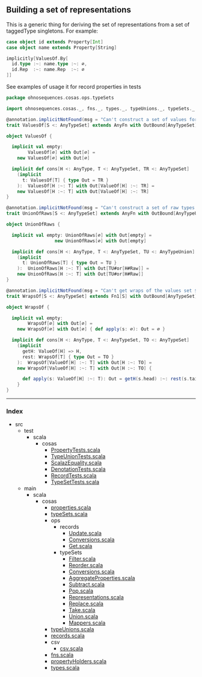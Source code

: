 
## Building a set of representations

This is a generic thing for deriving the set of representations 
from a set of taggedType singletons. For example:
```scala
case object id extends Property[Int]
case object name extends Property[String]

implicitly[ValuesOf.By[
  id.type :~: name.type :~: ∅,
  id.Rep  :~: name.Rep  :~: ∅
]]
```

See examples of usage it for record properties in tests


```scala
package ohnosequences.cosas.ops.typeSets

import ohnosequences.cosas._, fns._, types._, typeUnions._, typeSets._

@annotation.implicitNotFound(msg = "Can't construct a set of values for ${S}")
trait ValuesOf[S <: AnyTypeSet] extends AnyFn with OutBound[AnyTypeSet]

object ValuesOf {

  implicit val empty: 
        ValuesOf[∅] with Out[∅] = 
    new ValuesOf[∅] with Out[∅]

  implicit def cons[H <: AnyType, T <: AnyTypeSet, TR <: AnyTypeSet]
    (implicit 
      t: ValuesOf[T] { type Out = TR }
    ):  ValuesOf[H :~: T] with Out[ValueOf[H] :~: TR] =
    new ValuesOf[H :~: T] with Out[ValueOf[H] :~: TR]
}

@annotation.implicitNotFound(msg = "Can't construct a set of raw types for ${S}")
trait UnionOfRaws[S <: AnyTypeSet] extends AnyFn with OutBound[AnyTypeUnion]

object UnionOfRaws {

  implicit val empty: UnionOfRaws[∅] with Out[empty] =
                  new UnionOfRaws[∅] with Out[empty]

  implicit def cons[H <: AnyType, T <: AnyTypeSet, TU <: AnyTypeUnion]
    (implicit 
      t: UnionOfRaws[T] { type Out = TU }
    ):  UnionOfRaws[H :~: T] with Out[TU#or[H#Raw]] =
    new UnionOfRaws[H :~: T] with Out[TU#or[H#Raw]]
}

@annotation.implicitNotFound(msg = "Can't get wraps of the values set ${S}")
trait WrapsOf[S <: AnyTypeSet] extends Fn1[S] with OutBound[AnyTypeSet]

object WrapsOf {

  implicit val empty: 
        WrapsOf[∅] with Out[∅] =
    new WrapsOf[∅] with Out[∅] { def apply(s: ∅): Out = ∅ }

  implicit def cons[H <: AnyType, T <: AnyTypeSet, TO <: AnyTypeSet]
    (implicit 
      getH: ValueOf[H] => H, 
      rest: WrapsOf[T] { type Out = TO }
    ):  WrapsOf[ValueOf[H] :~: T] with Out[H :~: TO] =
    new WrapsOf[ValueOf[H] :~: T] with Out[H :~: TO] {

      def apply(s: ValueOf[H] :~: T): Out = getH(s.head) :~: rest(s.tail)
    }
}

```


------

### Index

+ src
  + test
    + scala
      + cosas
        + [PropertyTests.scala][test/scala/cosas/PropertyTests.scala]
        + [TypeUnionTests.scala][test/scala/cosas/TypeUnionTests.scala]
        + [ScalazEquality.scala][test/scala/cosas/ScalazEquality.scala]
        + [DenotationTests.scala][test/scala/cosas/DenotationTests.scala]
        + [RecordTests.scala][test/scala/cosas/RecordTests.scala]
        + [TypeSetTests.scala][test/scala/cosas/TypeSetTests.scala]
  + main
    + scala
      + cosas
        + [properties.scala][main/scala/cosas/properties.scala]
        + [typeSets.scala][main/scala/cosas/typeSets.scala]
        + ops
          + records
            + [Update.scala][main/scala/cosas/ops/records/Update.scala]
            + [Conversions.scala][main/scala/cosas/ops/records/Conversions.scala]
            + [Get.scala][main/scala/cosas/ops/records/Get.scala]
          + typeSets
            + [Filter.scala][main/scala/cosas/ops/typeSets/Filter.scala]
            + [Reorder.scala][main/scala/cosas/ops/typeSets/Reorder.scala]
            + [Conversions.scala][main/scala/cosas/ops/typeSets/Conversions.scala]
            + [AggregateProperties.scala][main/scala/cosas/ops/typeSets/AggregateProperties.scala]
            + [Subtract.scala][main/scala/cosas/ops/typeSets/Subtract.scala]
            + [Pop.scala][main/scala/cosas/ops/typeSets/Pop.scala]
            + [Representations.scala][main/scala/cosas/ops/typeSets/Representations.scala]
            + [Replace.scala][main/scala/cosas/ops/typeSets/Replace.scala]
            + [Take.scala][main/scala/cosas/ops/typeSets/Take.scala]
            + [Union.scala][main/scala/cosas/ops/typeSets/Union.scala]
            + [Mappers.scala][main/scala/cosas/ops/typeSets/Mappers.scala]
        + [typeUnions.scala][main/scala/cosas/typeUnions.scala]
        + [records.scala][main/scala/cosas/records.scala]
        + csv
          + [csv.scala][main/scala/cosas/csv/csv.scala]
        + [fns.scala][main/scala/cosas/fns.scala]
        + [propertyHolders.scala][main/scala/cosas/propertyHolders.scala]
        + [types.scala][main/scala/cosas/types.scala]

[test/scala/cosas/PropertyTests.scala]: ../../../../../test/scala/cosas/PropertyTests.scala.md
[test/scala/cosas/TypeUnionTests.scala]: ../../../../../test/scala/cosas/TypeUnionTests.scala.md
[test/scala/cosas/ScalazEquality.scala]: ../../../../../test/scala/cosas/ScalazEquality.scala.md
[test/scala/cosas/DenotationTests.scala]: ../../../../../test/scala/cosas/DenotationTests.scala.md
[test/scala/cosas/RecordTests.scala]: ../../../../../test/scala/cosas/RecordTests.scala.md
[test/scala/cosas/TypeSetTests.scala]: ../../../../../test/scala/cosas/TypeSetTests.scala.md
[main/scala/cosas/properties.scala]: ../../properties.scala.md
[main/scala/cosas/typeSets.scala]: ../../typeSets.scala.md
[main/scala/cosas/ops/records/Update.scala]: ../records/Update.scala.md
[main/scala/cosas/ops/records/Conversions.scala]: ../records/Conversions.scala.md
[main/scala/cosas/ops/records/Get.scala]: ../records/Get.scala.md
[main/scala/cosas/ops/typeSets/Filter.scala]: Filter.scala.md
[main/scala/cosas/ops/typeSets/Reorder.scala]: Reorder.scala.md
[main/scala/cosas/ops/typeSets/Conversions.scala]: Conversions.scala.md
[main/scala/cosas/ops/typeSets/AggregateProperties.scala]: AggregateProperties.scala.md
[main/scala/cosas/ops/typeSets/Subtract.scala]: Subtract.scala.md
[main/scala/cosas/ops/typeSets/Pop.scala]: Pop.scala.md
[main/scala/cosas/ops/typeSets/Representations.scala]: Representations.scala.md
[main/scala/cosas/ops/typeSets/Replace.scala]: Replace.scala.md
[main/scala/cosas/ops/typeSets/Take.scala]: Take.scala.md
[main/scala/cosas/ops/typeSets/Union.scala]: Union.scala.md
[main/scala/cosas/ops/typeSets/Mappers.scala]: Mappers.scala.md
[main/scala/cosas/typeUnions.scala]: ../../typeUnions.scala.md
[main/scala/cosas/records.scala]: ../../records.scala.md
[main/scala/cosas/csv/csv.scala]: ../../csv/csv.scala.md
[main/scala/cosas/fns.scala]: ../../fns.scala.md
[main/scala/cosas/propertyHolders.scala]: ../../propertyHolders.scala.md
[main/scala/cosas/types.scala]: ../../types.scala.md